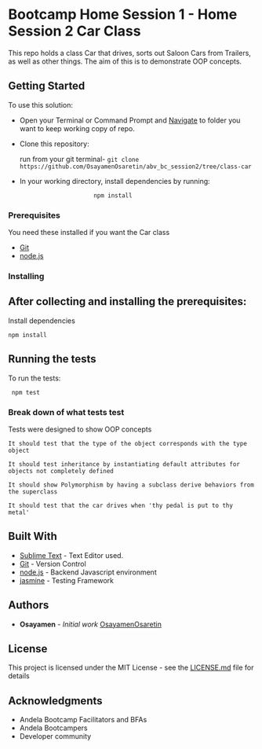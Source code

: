 # Bootcamp Home Session 1 - Home Session 2 Car Class

This repo holds a class Car that drives, sorts out Saloon Cars from Trailers, as well as other things. The aim of this is to demonstrate OOP
concepts.

## Getting Started

To use this solution:

 - Open your Terminal or Command Prompt and [Navigate](https://computers.tutsplus.com/tutorials/navigating-the-terminal-a-gentle-introduction--mac-3855) to folder you want to keep working copy of repo.

 - Clone this repository: 

     run from your git terminal-
  ```git clone https://github.com/OsayamenOsaretin/abv_bc_session2/tree/class-car``` 

 

- In your working directory, install dependencies by running:

                           npm install

 

### Prerequisites
You need these installed if you want the Car class

- [Git](https://git-for-windows.github.io/) 
- [node.js](https://nodejs.org/en/download/)



### Installing
After collecting and installing the prerequisites:
- 

Install dependencies

```
npm install
```


## Running the tests

To run the tests:

``` npm test```

### Break down of what tests test

Tests were designed to show OOP concepts

```
It should test that the type of the object corresponds with the type object

It should test inheritance by instantiating default attributes for objects not completely defined

It should show Polymorphism by having a subclass derive behaviors from the superclass

It should test that the car drives when 'thy pedal is put to thy metal'

```


## Built With

* [Sublime Text](hhttp://www.sublimetext.com/) - Text Editor used.
* [Git](https://github.com/) - Version Control
* [node.js](https://nodejs.org/) - Backend Javascript environment
* [jasmine]() - Testing Framework


## Authors

* **Osayamen** - *Initial work* [OsayamenOsaretin](github.com/OsayamenOsaretin)



## License

This project is licensed under the MIT License - see the [LICENSE.md](LICENSE.md) file for details

## Acknowledgments
* Andela Bootcamp Facilitators and BFAs
* Andela Bootcampers
* Developer community


